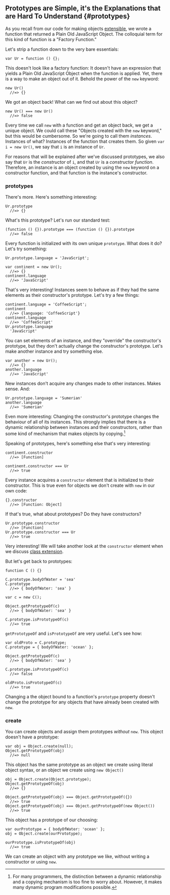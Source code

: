 ## Prototypes are Simple, it's the Explanations that are Hard To Understand {#prototypes}

As you recall from our code for making objects [extensible](#extensible), we wrote a function that returned a Plain Old JavaScript Object. The colloquial term for this kind of function is a "Factory Function."

Let's strip a function down to the very bare essentials:

    var Ur = function () {};

This doesn't look like a factory function: It doesn't have an expression that yields a Plain Old JavaScript Object when the function is applied. Yet, there is a way to make an object out of it. Behold the power of the `new` keyword:

    new Ur()
      //=> {}

We got an object back! What can we find out about this object?

    new Ur() === new Ur()
      //=> false

Every time we call `new` with a function and get an object back, we get a unique object. We could call these "Objects created with the `new` keyword," but this would be cumbersome. So we're going to call them *instances*. Instances of what? Instances of the function that creates them. So given `var i = new Ur()`, we say that `i` is an instance of `Ur`.

For reasons that will be explained after we've discussed prototypes, we also say that `Ur` is the *constructor* of `i`, and that `Ur` is a *constructor function*. Therefore, an instance is an object created by using the `new` keyword on a constructor function, and that function is the instance's constructor.

### prototypes

There's more. Here's something interesting:

    Ur.prototype
      //=> {}

What's this prototype? Let's run our standard test:

    (function () {}).prototype === (function () {}).prototype
      //=> false

Every function is initialized with its own unique `prototype`. What does it do? Let's try something:

    Ur.prototype.language = 'JavaScript';

    var continent = new Ur();
      //=> {}
    continent.language
      //=> 'JavaScript'

That's very interesting! Instances seem to behave as if they had the same elements as their constructor's prototype. Let's try a few things:

    continent.language = 'CoffeeScript';
    continent
      //=> {language: 'CoffeeScript'}
    continent.language
      //=> 'CoffeeScript'
    Ur.prototype.language
      'JavaScript'

You can set elements of an instance, and they "override" the constructor's prototype, but they don't actually change the constructor's prototype. Let's make another instance and try something else.

    var another = new Ur();
      //=> {}
    another.language
      //=> 'JavaScript'

New instances don't acquire any changes made to other instances. Makes sense. And:

    Ur.prototype.language = 'Sumerian'
    another.language
      //=> 'Sumerian'

Even more interesting: Changing the constructor's prototype changes the behaviour of all of its instances. This strongly implies that there is a dynamic relationship between instances and their constructors, rather than some kind of mechanism that makes objects by copying.[^dynamic]

[^dynamic]: For many programmers, the distinction between a dynamic relationship and a copying mechanism is too fine to worry about. However, it makes many dynamic program modifications possible.

Speaking of prototypes, here's something else that's very interesting:

    continent.constructor
      //=> [Function]

    continent.constructor === Ur
      //=> true

Every instance acquires a `constructor` element that is initialized to their constructor. This is true even for objects we don't create with `new` in our own code:

    {}.constructor
      //=> [Function: Object]

If that's true, what about prototypes? Do they have constructors?

    Ur.prototype.constructor
      //=> [Function]
    Ur.prototype.constructor === Ur
      //=> true

Very interesting! We will take another look at the `constructor` element when we discuss [class extension](#classextension).

But let's get back to prototypes:

    function C () {}

    C.prototype.bodyOfWater = 'sea'
    C.prototype
      //=> { bodyOfWater: 'sea' }

    var c = new C();

    Object.getPrototypeOf(c)
      //=> { bodyOfWater: 'sea' }

    C.prototype.isPrototypeOf(c)
      //=> true

`getPrototypeOf` and `isPrototypeOf` are very useful. Let's see how:

    var oldProto = C.prototype;
    C.prototype = { bodyOfWater: 'ocean' };

    Object.getPrototypeOf(c)
      //=> { bodyOfWater: 'sea' }

    C.prototype.isPrototypeOf(c)
      //=> false

    oldProto.isPrototypeOf(c)
      //=> true

Changing a the object bound to a function's `prototype` property doesn't change the prototype for any objects that have already been created with `new`.

### create

You can create objects and assign them prototypes *without* `new`. This object doesn't have a prototype:

    var obj = Object.create(null);
    Object.getPrototypeOf(obj)
      //=> null

This object has the same prototype as an object we create using literal object syntax, or an object we create using `new Object()`

    obj = Object.create(Object.prototype);
    Object.getPrototypeOf(obj)
      //=> {}

    Object.getPrototypeOf(obj) === Object.getPrototypeOf({})
      //=> true
    Object.getPrototypeOf(obj) === Object.getPrototypeOf(new Object())
      //=> true

This object has a prototype of our choosing:

    var ourPrototype = { bodyOfWater: 'ocean' };
    obj = Object.create(ourPrototype);

    ourPrototype.isPrototypeOf(obj)
      //=> true

We can create an object with any prototype we like, without writing a constructor or using `new`.
